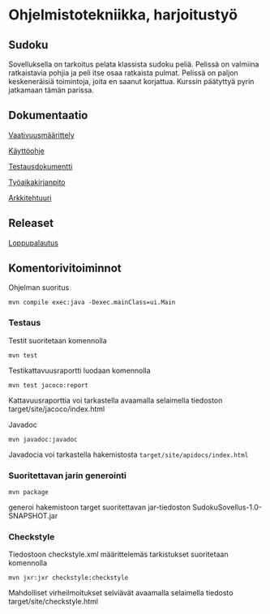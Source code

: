 # Ohjelmistotekniikka, harjoitustyö
## Sudoku

Sovelluksella on tarkoitus pelata klassista sudoku peliä. Pelissä on valmiina ratkaistavia pohjia ja peli itse osaa ratkaista pulmat.
Pelissä on paljon keskeneräisiä toimintoja, joita en saanut korjattua. Kurssin päätyttyä pyrin jatkamaan tämän parissa. 
  
## Dokumentaatio

[Vaativuusmäärittely](https://github.com/Pentza/ot-harjoitustyo/blob/master/documentation/vaativuusmaarittely.md)  

[Käyttöohje](https://github.com/Pentza/ot-harjoitustyo/blob/master/documentation/kayttoohje.md)  

[Testausdokumentti](https://github.com/Pentza/ot-harjoitustyo/blob/master/documentation/testaus.md)  

[Työaikakirjanpito](https://github.com/Pentza/ot-harjoitustyo/blob/master/documentation/tyoaikakirjanpito.md)  

[Arkkitehtuuri](https://github.com/Pentza/ot-harjoitustyo/blob/master/documentation/arkkitehtuuri.md)  

## Releaset
[Loppupalautus](https://github.com/Pentza/ot-harjoitustyo/releases/tag/loppupalautus)

## Komentorivitoiminnot

Ohjelman suoritus
```
mvn compile exec:java -Dexec.mainClass=ui.Main
```

### Testaus

Testit suoritetaan komennolla  

```
mvn test
```

Testikattavuusraportti luodaan komennolla  

```
mvn test jacoco:report
```

Kattavuusraporttia voi tarkastella avaamalla selaimella tiedoston target/site/jacoco/index.html  

Javadoc
```
mvn javadoc:javadoc
```
Javadocia voi tarkastella hakemistosta `target/site/apidocs/index.html`

### Suoritettavan jarin generointi

```
mvn package  
```

generoi hakemistoon target suoritettavan jar-tiedoston SudokuSovellus-1.0-SNAPSHOT.jar  

### Checkstyle

Tiedostoon checkstyle.xml määrittelemäs tarkistukset suoritetaan komennolla  

```
mvn jxr:jxr checkstyle:checkstyle
```

Mahdolliset virheilmoitukset selviävät avaamalla selaimella tiedosto target/site/checkstyle.html
